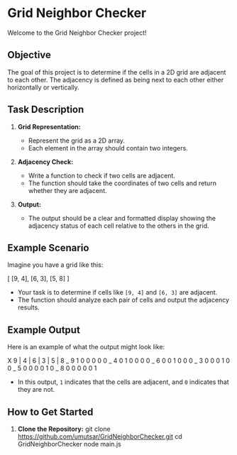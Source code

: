 # Grid Neighbor Checker

Welcome to the Grid Neighbor Checker project!

## Objective

The goal of this project is to determine if the cells in a 2D grid are adjacent to each other. The adjacency is defined as being next to each other either horizontally or vertically.

## Task Description

1. **Grid Representation:**
   - Represent the grid as a 2D array.
   - Each element in the array should contain two integers.

2. **Adjacency Check:**
   - Write a function to check if two cells are adjacent.
   - The function should take the coordinates of two cells and return whether they are adjacent.

3. **Output:**
   - The output should be a clear and formatted display showing the adjacency status of each cell relative to the others in the grid.

## Example Scenario

Imagine you have a grid like this:

[
[9, 4],
[6, 3],
[5, 8]
]

- Your task is to determine if cells like `[9, 4]` and `[6, 3]` are adjacent.
- The function should analyze each pair of cells and output the adjacency results.

## Example Output

Here is an example of what the output might look like:

X    9  |  4  |  6  |  3  |  5  |  8
_
9    1     0     0     0     0     0
_
4    0     1     0     0     0     0 
_
6    0     0     1     0     0     0 
_
3    0     0     0     1     0     0 
_
5    0     0     0     0     1     0 
_
8    0     0     0     0     0     1 


- In this output, `1` indicates that the cells are adjacent, and `0` indicates that they are not.

## How to Get Started

1. **Clone the Repository:**
   git clone https://github.com/umutsar/GridNeighborChecker.git
   cd GridNeighborChecker
   node main.js

